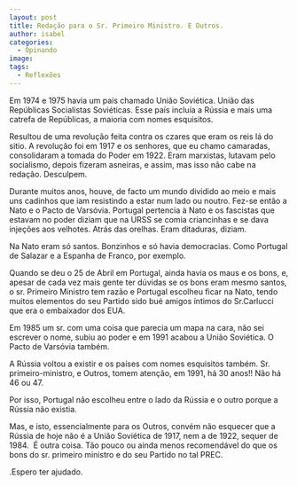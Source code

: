 ```yaml
---
layout: post
title: Redação para o Sr. Primeiro Ministro. E Outros.
author: isabel
categories:
  - Opinando
image:
tags:
  - Reflexões
---
```

Em 1974 e 1975 havia um pa&iacute;s chamado Uni&atilde;o Soviética. Uni&atilde;o das Rep&uacute;blicas Socialistas Soviéticas. Esse pa&iacute;s inclu&iacute;a a R&uacute;ssia e mais uma catrefa de Rep&uacute;blicas, a maioria com nomes esquisitos.

Resultou de uma revolu&ccedil;&atilde;o feita contra os czares que eram os reis l&aacute; do sitio. A revolu&ccedil;&atilde;o foi em 1917 e os senhores, que eu chamo camaradas, consolidaram a tomada do Poder em 1922. Eram marxistas, lutavam pelo socialismo, depois fizeram asneiras, e assim, mas isso n&atilde;o cabe na reda&ccedil;&atilde;o. Desculpem.

Durante muitos anos, houve, de facto um mundo dividido ao meio e mais uns cadinhos que iam resistindo a estar num lado ou noutro. Fez-se ent&atilde;o a Nato e o Pacto de Vars&oacute;via. Portugal pertencia &agrave; Nato e os fascistas que estavam no poder diziam que na URSS se comia criancinhas e se dava inje&ccedil;&otilde;es aos velhotes. Atr&aacute;s das orelhas. Eram ditaduras, diziam.

Na Nato eram s&oacute; santos. Bonzinhos e s&oacute; havia democracias. Como Portugal de Salazar e a Espanha de Franco, por exemplo.

Quando se deu o 25 de Abril em Portugal, ainda havia os maus e os bons, e, apesar de cada vez mais gente ter d&uacute;vidas se os bons eram mesmo santos, o sr. Primeiro Ministro tem raz&atilde;o e Portugal escolheu ficar na Nato, tendo muitos elementos do seu Partido sido bué amigos &iacute;ntimos do Sr.Carlucci que era o embaixador dos EUA.

Em 1985 um sr. com uma coisa que parecia um mapa na cara, n&atilde;o sei escrever o nome, subiu ao poder e em 1991 acabou a Uni&atilde;o Soviética. O Pacto de Vars&oacute;via também.

A R&uacute;ssia voltou a existir e os pa&iacute;ses com nomes esquisitos também. Sr. primeiro-ministro, e Outros, tomem aten&ccedil;&atilde;o, em 1991, h&aacute; 30 anos\!\! N&atilde;o h&aacute; 46 ou 47.

Por isso, Portugal n&atilde;o escolheu entre o lado da R&uacute;ssia e o outro porque a R&uacute;ssia n&atilde;o existia.

Mas, e isto, essencialmente para os Outros, convém n&atilde;o esquecer que a R&uacute;ssia de hoje n&atilde;o é a Uni&atilde;o Soviética de 1917, nem a de 1922, sequer de 1984.&nbsp; &Eacute; outra coisa. T&atilde;o pouco ou ainda menos recomend&aacute;vel do que os bons do sr. primeiro ministro e do seu Partido no tal PREC.

.Espero ter ajudado.
